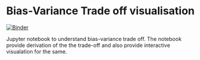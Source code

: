 # Bias-Variance Trade off visualisation

[![Binder](https://mybinder.org/badge_logo.svg)](https://mybinder.org/v2/gh/sdivye92/visualisations/master?labpath=bias_var%2FBias-Variance%20Trade-off.ipynb)

Jupyter notebook to understand bias-variance trade off. The notebook provide derivation of the the trade-off and also provide interactive visualation for the same.

